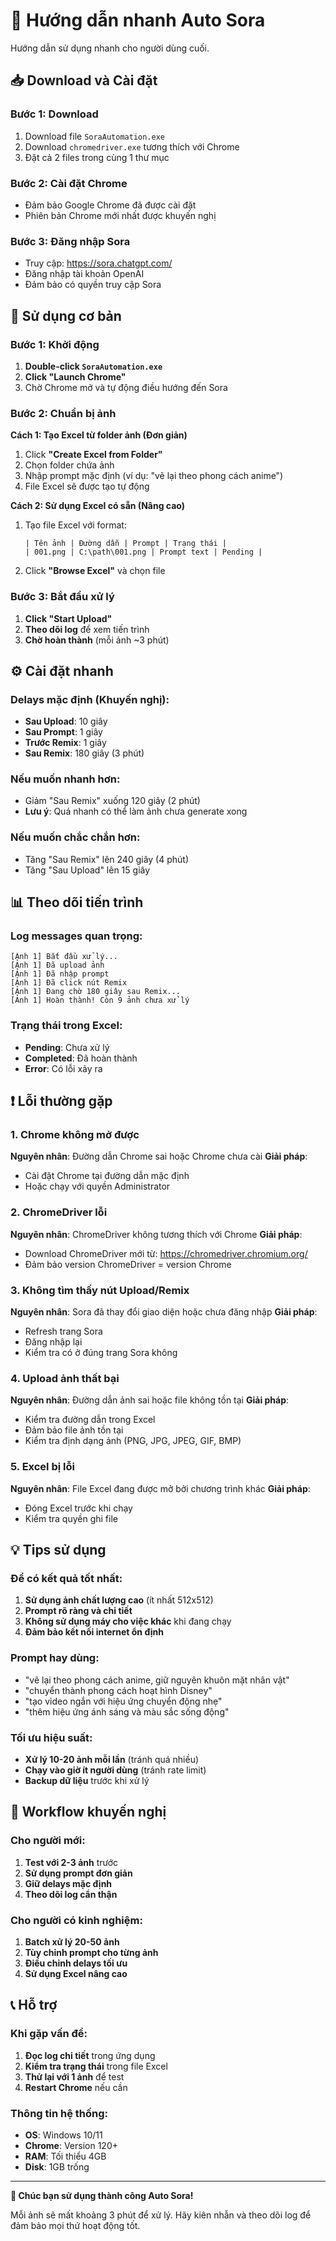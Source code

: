 # 🚀 Hướng dẫn nhanh Auto Sora

Hướng dẫn sử dụng nhanh cho người dùng cuối.

## 📥 Download và Cài đặt

### Bước 1: Download
1. Download file `SoraAutomation.exe` 
2. Download `chromedriver.exe` tương thích với Chrome
3. Đặt cả 2 files trong cùng 1 thư mục

### Bước 2: Cài đặt Chrome
- Đảm bảo Google Chrome đã được cài đặt
- Phiên bản Chrome mới nhất được khuyến nghị

### Bước 3: Đăng nhập Sora
- Truy cập: https://sora.chatgpt.com/
- Đăng nhập tài khoản OpenAI
- Đảm bảo có quyền truy cập Sora

## 🎯 Sử dụng cơ bản

### Bước 1: Khởi động
1. **Double-click `SoraAutomation.exe`**
2. **Click "Launch Chrome"**
3. Chờ Chrome mở và tự động điều hướng đến Sora

### Bước 2: Chuẩn bị ảnh

**Cách 1: Tạo Excel từ folder ảnh (Đơn giản)**
1. Click **"Create Excel from Folder"**
2. Chọn folder chứa ảnh
3. Nhập prompt mặc định (ví dụ: "vẽ lại theo phong cách anime")
4. File Excel sẽ được tạo tự động

**Cách 2: Sử dụng Excel có sẵn (Nâng cao)**
1. Tạo file Excel với format:
   ```
   | Tên ảnh | Đường dẫn | Prompt | Trạng thái |
   | 001.png | C:\path\001.png | Prompt text | Pending |
   ```
2. Click **"Browse Excel"** và chọn file

### Bước 3: Bắt đầu xử lý
1. **Click "Start Upload"**
2. **Theo dõi log** để xem tiến trình
3. **Chờ hoàn thành** (mỗi ảnh ~3 phút)

## ⚙️ Cài đặt nhanh

### Delays mặc định (Khuyến nghị):
- **Sau Upload**: 10 giây
- **Sau Prompt**: 1 giây  
- **Trước Remix**: 1 giây
- **Sau Remix**: 180 giây (3 phút)

### Nếu muốn nhanh hơn:
- Giảm "Sau Remix" xuống 120 giây (2 phút)
- **Lưu ý**: Quá nhanh có thể làm ảnh chưa generate xong

### Nếu muốn chắc chắn hơn:
- Tăng "Sau Remix" lên 240 giây (4 phút)
- Tăng "Sau Upload" lên 15 giây

## 📊 Theo dõi tiến trình

### Log messages quan trọng:
```
[Ảnh 1] Bắt đầu xử lý...
[Ảnh 1] Đã upload ảnh
[Ảnh 1] Đã nhập prompt
[Ảnh 1] Đã click nút Remix
[Ảnh 1] Đang chờ 180 giây sau Remix...
[Ảnh 1] Hoàn thành! Còn 9 ảnh chưa xử lý
```

### Trạng thái trong Excel:
- **Pending**: Chưa xử lý
- **Completed**: Đã hoàn thành
- **Error**: Có lỗi xảy ra

## ❗ Lỗi thường gặp

### 1. Chrome không mở được
**Nguyên nhân**: Đường dẫn Chrome sai hoặc Chrome chưa cài
**Giải pháp**: 
- Cài đặt Chrome tại đường dẫn mặc định
- Hoặc chạy với quyền Administrator

### 2. ChromeDriver lỗi
**Nguyên nhân**: ChromeDriver không tương thích với Chrome
**Giải pháp**:
- Download ChromeDriver mới từ: https://chromedriver.chromium.org/
- Đảm bảo version ChromeDriver = version Chrome

### 3. Không tìm thấy nút Upload/Remix
**Nguyên nhân**: Sora đã thay đổi giao diện hoặc chưa đăng nhập
**Giải pháp**:
- Refresh trang Sora
- Đăng nhập lại
- Kiểm tra có ở đúng trang Sora không

### 4. Upload ảnh thất bại
**Nguyên nhân**: Đường dẫn ảnh sai hoặc file không tồn tại
**Giải pháp**:
- Kiểm tra đường dẫn trong Excel
- Đảm bảo file ảnh tồn tại
- Kiểm tra định dạng ảnh (PNG, JPG, JPEG, GIF, BMP)

### 5. Excel bị lỗi
**Nguyên nhân**: File Excel đang được mở bởi chương trình khác
**Giải pháp**:
- Đóng Excel trước khi chạy
- Kiểm tra quyền ghi file

## 💡 Tips sử dụng

### Để có kết quả tốt nhất:
1. **Sử dụng ảnh chất lượng cao** (ít nhất 512x512)
2. **Prompt rõ ràng và chi tiết**
3. **Không sử dụng máy cho việc khác** khi đang chạy
4. **Đảm bảo kết nối internet ổn định**

### Prompt hay dùng:
- "vẽ lại theo phong cách anime, giữ nguyên khuôn mặt nhân vật"
- "chuyển thành phong cách hoạt hình Disney"
- "tạo video ngắn với hiệu ứng chuyển động nhẹ"
- "thêm hiệu ứng ánh sáng và màu sắc sống động"

### Tối ưu hiệu suất:
- **Xử lý 10-20 ảnh mỗi lần** (tránh quá nhiều)
- **Chạy vào giờ ít người dùng** (tránh rate limit)
- **Backup dữ liệu** trước khi xử lý

## 🔄 Workflow khuyến nghị

### Cho người mới:
1. **Test với 2-3 ảnh** trước
2. **Sử dụng prompt đơn giản**
3. **Giữ delays mặc định**
4. **Theo dõi log cẩn thận**

### Cho người có kinh nghiệm:
1. **Batch xử lý 20-50 ảnh**
2. **Tùy chỉnh prompt cho từng ảnh**
3. **Điều chỉnh delays tối ưu**
4. **Sử dụng Excel nâng cao**

## 📞 Hỗ trợ

### Khi gặp vấn đề:
1. **Đọc log chi tiết** trong ứng dụng
2. **Kiểm tra trạng thái** trong file Excel
3. **Thử lại với 1 ảnh** để test
4. **Restart Chrome** nếu cần

### Thông tin hệ thống:
- **OS**: Windows 10/11
- **Chrome**: Version 120+
- **RAM**: Tối thiểu 4GB
- **Disk**: 1GB trống

---

**🎉 Chúc bạn sử dụng thành công Auto Sora!**

Mỗi ảnh sẽ mất khoảng 3 phút để xử lý. Hãy kiên nhẫn và theo dõi log để đảm bảo mọi thứ hoạt động tốt.
